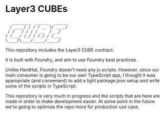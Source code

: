 # Layer3 CUBEs

```
   ________  ______  ______
  / ____/ / / / __ )/ ____/
 / /   / / / / __  / __/
/ /___/ /_/ / /_/ / /___
\____/\____/_____/_____/
```

This repository includes the Layer3 CUBE contract.

It is built with Foundry, and aim to use Foundry best practices.

Unlike HardHat, Foundry doesn't need any js scripts. However, since our main consumer is going to be our own TypeScript app, I thought it was appropriate (and convenient) to add a light package.json setup and write some of the scripts in TypeScript.

This repository is very much in progress and the scripts that are here are made in order to make development easier. At some point in the future we're going to optimize the repo more for production use case.
